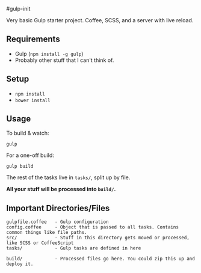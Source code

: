 #gulp-init

Very basic Gulp starter project. Coffee, SCSS, and a server with live reload.

## Requirements

- Gulp (`npm install -g gulp`)
- Probably other stuff that I can't think of.

## Setup

- `npm install`
- `bower install`

## Usage

To build & watch:

```
gulp
```

For a one-off build:

```
gulp build
```

The rest of the tasks live in `tasks/`, split up by file.

**All your stuff will be processed into `build/`.**

## Important Directories/Files

```
gulpfile.coffee   - Gulp configuration
config.coffee     - Object that is passed to all tasks. Contains common things like file paths.
src/              - Stuff in this directory gets moved or processed, like SCSS or CoffeeScript
tasks/            - Gulp tasks are defined in here

build/            - Processed files go here. You could zip this up and deploy it.
```
